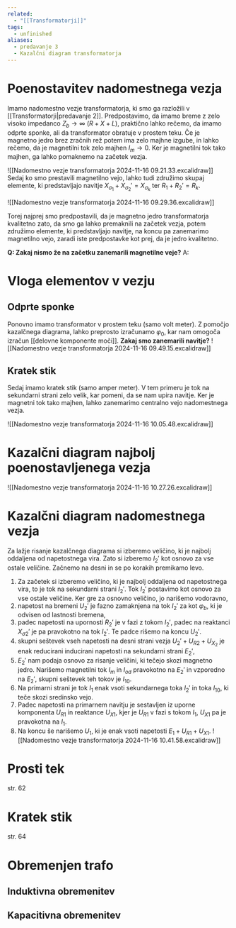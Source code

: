 ```yaml
---
related:
  - "[[Transformatorji]]"
tags:
  - unfinished
aliases:
  - predavanje 3
  - Kazalčni diagram transformatorja
---
```

# Poenostavitev nadomestnega vezja
Imamo nadomestno vezje transformatorja, ki smo ga razložili v [[Transformatorji|predavanje 2]]. Predpostavimo, da imamo breme z zelo visoko impedanco $Z_{b} \to \infty$ $(R+X+L)$, praktično lahko rečemo, da imamo odprte sponke, ali da transformator obratuje v prostem teku. Če je magnetno jedro brez zračnih rež potem ima zelo majhne izgube, in lahko rečemo, da je magnetilni tok zelo majhen $I_{m} \to 0$. Ker je magnetilni tok tako majhen, ga lahko pomaknemo na začetek vezja.

![[Nadomestno vezje transformatorja 2024-11-16 09.21.33.excalidraw]]
Sedaj ko smo prestavili magnetilno vejo, lahko tudi združimo skupaj elemente, ki predstavljajo navitje $X_{\sigma_{1}}+X_{\sigma_{2}}' = X_{\sigma_{k}}$ ter $R_{1}+R_{2}'=R_{k}$.

![[Nadomestno vezje transformatorja 2024-11-16 09.29.36.excalidraw]]

Torej najprej smo predpostavili, da je magnetno jedro transformatorja kvalitetno zato, da smo ga lahko premaknili na začetek vezja, potem združimo elemente, ki predstavljajo navitje, na koncu pa zanemarimo magnetilno vejo, zaradi iste predpostavke kot prej, da je jedro kvalitetno. 

**Q: Zakaj nismo že na začetku zanemarili magnetilne veje?**
A: 

# Vloga elementov v vezju
## Odprte sponke
Ponovno imamo transformator v prostem teku (samo volt meter). Z pomočjo kazalčnega diagrama, lahko preprosto izračunamo $\varphi_{0}$, kar nam omogoča izračun [[delovne komponente moči]].
**Zakaj smo zanemarili navitje?**
![[Nadomestno vezje transformatorja 2024-11-16 09.49.15.excalidraw]]

## Kratek stik
Sedaj imamo kratek stik (samo amper meter). V tem primeru je tok na sekundarni strani zelo velik, kar pomeni, da se nam upira navitje. Ker je magnetni tok tako majhen, lahko zanemarimo centralno vejo nadomestnega vezja.

![[Nadomestno vezje transformatorja 2024-11-16 10.05.48.excalidraw]]

# Kazalčni diagram najbolj poenostavljenega vezja
![[Nadomestno vezje transformatorja 2024-11-16 10.27.26.excalidraw]]

# Kazalčni diagram nadomestnega vezja
Za lažje risanje kazalčnega diagrama si izberemo veličino, ki je najbolj oddaljena od napetostnega vira. Zato si izberemo $I_{2}'$ kot osnovo za vse ostale veličine. Začnemo na desni in se po korakih premikamo levo.

1. Za začetek si izberemo veličino, ki je najbolj oddaljena od napetostnega vira, to je tok na sekundarni strani $I_{2}'$. Tok $I_{2}'$ postavimo kot osnovo za vse ostale veličine. Ker gre za osnovno veličino, jo narišemo vodoravno,
2. napetost na bremeni $U_{2}'$ je fazno zamaknjena na tok $I_{2}'$ za kot $\varphi_{b}$, ki je odvisen od lastnosti bremena,
3. padec napetosti na upornosti $R_{2}'$ je v fazi z tokom $I_{2}'$, padec na reaktanci $X_{\sigma 2}'$ je pa pravokotno na tok $I_{2}'$. Te padce rišemo na koncu $U_{2}'$.
4. skupni seštevek vseh napetosti na desni strani vezja $U_{2}' + U_{R2}+U_{X_2}$ je enak reducirani inducirani napetosti na sekundarni strani $E_{2}'$,
5. $E_{2}'$ nam podaja osnovo za risanje veličini, ki tečejo skozi magnetno jedro. Narišemo magnetilni tok $I_{m}$ in $I_{od}$ pravokotno na $E_{2}'$ in vzporedno na $E_{2}'$, skupni seštevek teh tokov je $I_{10}$.
6. Na primarni strani je tok $I_{1}$ enak vsoti sekundarnega toka $I_{2}'$ in toka $I_{10}$, ki teče skozi sredinsko vejo.
7. Padec napetosti na primarnem navitju je sestavljen iz uporne komponenta $U_{R1}$ in reaktance $U_{X1}$, kjer je $U_{R1}$ v fazi s tokom $I_{1}$, $U_{X1}$ pa je pravokotna na $I_{1}$.
8. Na koncu še narišemo $U_{1}$, ki je enak vsoti napetosti $E_{1}+U_{R1} + U_{X1}$.
![[Nadomestno vezje transformatorja 2024-11-16 10.41.58.excalidraw]]

# Prosti tek
str. 62
# Kratek stik
str. 64
# Obremenjen trafo
## Induktivna obremenitev
## Kapacitivna obremenitev